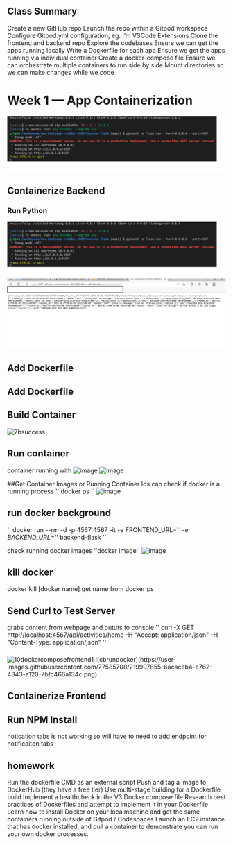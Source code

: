 ## Class Summary
Create a new GitHub repo
Launch the repo within a Gitpod workspace
Configure Gitpod.yml configuration, eg. I’m VSCode Extensions
Clone the frontend and backend repo
Explore the codebases
Ensure we can get the apps running locally
Write a Dockerfile for each app
Ensure we get the apps running via individual container
Create a docker-compose file
Ensure we can orchestrate multiple containers to run side by side
Mount directories so we can make changes while we code


# Week 1 — App Containerization
![image](https://github.com/nullreturn/aws-bootcamp-cruddur-2023/blob/main/journal/assets/week1/1pip3running.png)

## Containerize Backend


### Run Python
![image](https://github.com/nullreturn/aws-bootcamp-cruddur-2023/blob/main/journal/assets/week1/1pip3running.png)
![image](https://github.com/nullreturn/aws-bootcamp-cruddur-2023/blob/main/journal/assets/week1/6run.png)

## Add Dockerfile


## Add Dockerfile


## Build Container
![7bsuccess](https://user-images.githubusercontent.com/77585708/219995169-269d4575-aea6-42b9-b487-2a0d1ed7ceda.png)

## Run container
container running with 
![image](https://user-images.githubusercontent.com/77585708/220182039-e851c98b-7a73-4a2e-abaa-684bda7281b7.png)
![image](https://user-images.githubusercontent.com/77585708/220182142-9eff27a8-477a-4466-87fb-34a4489241f5.png)

##Get Container Images or Running Container Ids
can check if docker is a running process
''
docker ps
''
![image](https://user-images.githubusercontent.com/77585708/220184972-8a880e1a-d5a7-44b2-8fae-582a2d565983.png)

## run docker background
''
docker run --rm -d -p 4567:4567 -it -e FRONTEND_URL='*' -e BACKEND_URL='*' backend-flask
''

check running docker images
''docker image''
![image](https://user-images.githubusercontent.com/77585708/220185060-aae3c657-a25d-46fb-8bc8-07cff4cd6dc0.png)

## kill docker
docker kill [docker name] 
get name from docker ps

## Send Curl to Test Server
grabs content from webpage and oututs to console
''
curl -X GET http://localhost:4567/api/activities/home -H "Accept: application/json" -H "Content-Type: application/json"
''

### 
<img width="1229" alt="10dockercomposefrontend1" src="https://user-images.githubusercontent.com/77585708/219997647-0c33e2cd-d645-4af7-bcb8-5c22fa3bf153.png">
![cbrundocker](https://user-images.githubusercontent.com/77585708/219997855-6acaceb4-e762-4343-a120-7bfc466a134c.png)



## Containerize Frontend
<screeenshot1>


## Run NPM Install

notication tabs is not working so will have to  need to add endpoint for notificaiton tabs









## homework
Run the dockerfile CMD as an external script
Push and tag a image to DockerHub (they have a free tier)
Use multi-stage building for a Dockerfile build
Implement a healthcheck in the V3 Docker compose file
Research best practices of Dockerfiles and attempt to implement it in your Dockerfile
Learn how to install Docker on your localmachine and get the same containers running outside of Gitpod / Codespaces
Launch an EC2 instance that has docker installed, and pull a container to demonstrate you can run your own docker processes. 

